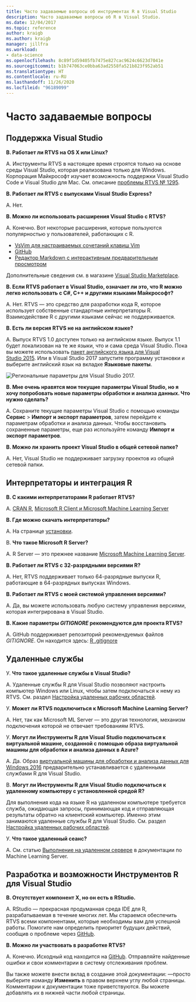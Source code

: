 ```yaml
---
title: Часто задаваемые вопросы об инструментах R в Visual Studio
description: Часто задаваемые вопросы об R в Visual Studio.
ms.date: 12/04/2017
ms.topic: reference
author: kraigb
ms.author: kraigb
manager: jillfra
ms.workload:
- data-science
ms.openlocfilehash: 8c89f1d59405fb7475e827cac9624c6623d7041e
ms.sourcegitcommit: b1b747063ce0bba63ad2558fa521b823f952ab51
ms.translationtype: HT
ms.contentlocale: ru-RU
ms.lasthandoff: 11/26/2020
ms.locfileid: "96189099"
---
```

# <a name="frequently-asked-questions"></a>Часто задаваемые вопросы

## <a name="visual-studio-support"></a>Поддержка Visual Studio

**В. Работает ли RTVS на OS X или Linux?**

A. Инструменты RTVS в настоящее время строятся только на основе среды Visual Studio, которая реализована только для Windows. Корпорация Майкрософт изучает возможность поддержки Visual Studio Code и Visual Studio для Mac. См. описание [проблемы RTVS № 1295](https://github.com/Microsoft/RTVS/issues/1295).

**В. Работает ли RTVS с выпусками Visual Studio Express?**

A. Нет.

**В. Можно ли использовать расширения Visual Studio с RTVS?**

A. Конечно. Вот некоторые расширения, которые пользуются популярностью у пользователей, работающих с R.

- [VsVim для настраиваемых сочетаний клавиш Vim](https://marketplace.visualstudio.com/items?itemName=JaredParMSFT.VsVim)
- [GitHub](https://marketplace.visualstudio.com/items?itemName=GitHub.GitHubExtensionforVisualStudio)
- [Редактор Markdown с интерактивным предварительным просмотром](https://marketplace.visualstudio.com/items?itemName=MadsKristensen.MarkdownEditor)

Дополнительные сведения см. в магазине [Visual Studio Marketplace](https://marketplace.visualstudio.com/).

**В. Если RTVS работает в Visual Studio, означает ли это, что R можно легко использовать с C#, C++ и другими языками Майкрософт?**

A. Нет. RTVS — это средство для разработки кода R, которое использует собственные стандартные интерпретаторы R. Взаимодействие R с другими языками сейчас не поддерживается.

**В. Есть ли версия RTVS не на английском языке?**

A. Выпуск RTVS 1.0 доступен только на английском языке. Выпуск 1.1 будет локализован на те же языки, что и сама среда Visual Studio. Пока вы можете использовать [пакет английского языка для Visual Studio 2015](https://www.microsoft.com/download/details.aspx?id=48157). Или в Visual Studio 2017 запустите программу установки и выберите английский язык на вкладке **Языковые пакеты**.

![Региональные параметры для Visual Studio 2017.](media/FAQ-international-settings.png)

**В. Мне очень нравятся мои текущие параметры Visual Studio, но я хочу попробовать новые параметры обработки и анализа данных. Что нужно сделать?**

A. Сохраните текущие параметры Visual Studio с помощью команды **Сервис** > **Импорт и экспорт параметров**, затем перейдите к параметрам обработки и анализа данных. Чтобы восстановить сохраненные параметры, еще раз используйте команду **Импорт и экспорт параметров**.

**В. Можно ли хранить проект Visual Studio в общей сетевой папке?**

A. Нет, Visual Studio не поддерживает загрузку проектов из общей сетевой папки.

## <a name="r-interpretersintegration"></a>Интерпретаторы и интеграция R

**В. С какими интерпретаторами R работает RTVS?**

A. [CRAN R](https://cran.r-project.org/), [Microsoft R Client и Microsoft Machine Learning Server](/machine-learning-server/)

**В. Где можно скачать интерпретаторы?**

A. На странице [установки](installing-r-tools-for-visual-studio.md).

В. **Что такое Microsoft R Server?**

A. R Server — это прежнее название [Microsoft Machine Learning Server](/machine-learning-server/what-is-machine-learning-server).

**В. Работает ли RTVS с 32-разрядными версиями R?**

A. Нет, RTVS поддерживает только 64-разрядные выпуски R, работающие в 64-разрядных выпусках Windows.

**В. Работает ли RTVS с моей системой управления версиями?**

A. Да, вы можете использовать любую систему управления версиями, которая интегрирована в Visual Studio.

**В. Какие параметры *GITIGNORE* рекомендуются для проекта RTVS?**

A. GitHub поддерживает репозиторий рекомендуемых файлов *GITIGNORE*. Он находится здесь: [R .gitignore](https://github.com/github/gitignore/blob/master/R.gitignore)

## <a name="remote-services"></a>Удаленные службы

У. **Что такое удаленные службы в Visual Studio?**

A. Удаленные службы R для Visual Studio позволяют настроить компьютер Windows или Linux, чтобы затем подключаться к нему из RTVS. См. раздел [Настройка удаленных рабочих областей](setting-up-remote-r-workspaces.md).

У. **Может ли RTVS подключиться к Microsoft Machine Learning Server?**

A. Нет, так как Microsoft ML Server — это другая технология, механизм подключения которой не отвечает требованиям RTVS.

У. **Могут ли Инструменты R для Visual Studio подключаться к виртуальной машине, созданной с помощью образа виртуальной машины для обработки и анализа данных в Azure?**

A. Да. Образ [виртуальной машины для обработки и анализа данных для Windows 2016](https://azure.microsoft.com/services/virtual-machines/data-science-virtual-machines/) предварительно устанавливается с удаленными службами R для Visual Studio.

В. **Могут ли Инструменты R для Visual Studio подключаться к удаленному компьютеру с установленной средой R?**

Для выполнения кода на языке R на удаленном компьютере требуется служба, ожидающая запросы, принимающая код и отправляющая результаты обратно на клиентский компьютер. Именно этим занимаются удаленные службы R для Visual Studio. См. раздел [Настройка удаленных рабочих областей](setting-up-remote-r-workspaces.md).

У. **Что такое удаленный сеанс?**

A. См. статью [Выполнение на удаленном сервере](/machine-learning-server/r/how-to-execute-code-remotely) в документации по Machine Learning Server.

## <a name="rtvs-development-and-features"></a>Разработка и возможности Инструментов R для Visual Studio

**В. Отсутствует компонент X, но он есть в RStudio.**

A. RStudio — прекрасная продуманная среда IDE для R, разрабатываемая в течение многих лет. Мы стараемся обеспечить RTVS всеми компонентами, которые необходимы вам для успешной работы. Помогите нам определить приоритет будущих действий, сообщив о проблеме через [GitHub](https://github.com/Microsoft/RTVS/issues/).

**В. Можно ли участвовать в разработке RTVS?**

A. Конечно. Исходный код находится на [GitHub](https://github.com/microsoft/RTVS). Отправляйте найденные ошибки и свои комментарии в систему отслеживания проблем.

Вы также можете внести вклад в создание этой документации: &mdash;просто выберите команду **Изменить** в правом верхнем углу любой страницы. Комментарии к документации тоже приветствуются. Вы можете добавлять их в нижней части любой страницы.
